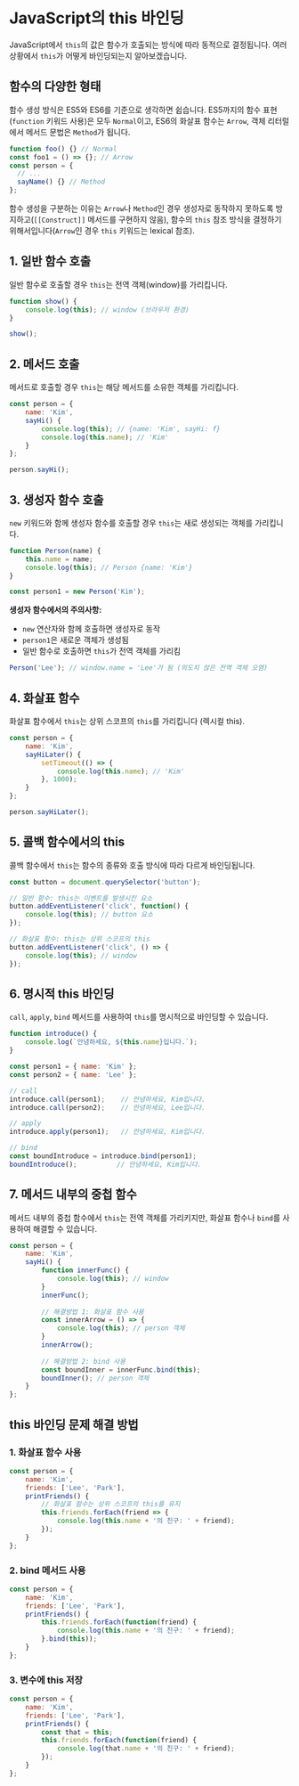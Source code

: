 # JavaScript의 this 바인딩

JavaScript에서 `this`의 값은 함수가 호출되는 방식에 따라 동적으로 결정됩니다. 여러 상황에서 `this`가 어떻게 바인딩되는지 알아보겠습니다.

## 함수의 다양한 형태
함수 생성 방식은 ES5와 ES6를 기준으로 생각하면 쉽습니다. ES5까지의 함수 표현(`function` 키워드 사용)은 모두 `Normal`이고, ES6의 화살표 함수는 `Arrow`, 객체 리터럴에서 메서드 문법은 `Method`가 됩니다.

```javascript
function foo() {} // Normal
const foo1 = () => {}; // Arrow
const person = {
  // ...
  sayName() {} // Method
};
```

함수 생성을 구분하는 이유는 `Arrow`나 `Method`인 경우 생성자로 동작하지 못하도록 방지하고(`[[Construct]]` 메서드를 구현하지 않음), 함수의 `this` 참조 방식을 결정하기 위해서입니다(`Arrow`인 경우 `this` 키워드는 lexical 참조).

## 1. 일반 함수 호출
일반 함수로 호출할 경우 `this`는 전역 객체(window)를 가리킵니다.

```javascript
function show() {
    console.log(this); // window (브라우저 환경)
}

show();
```

## 2. 메서드 호출
메서드로 호출할 경우 `this`는 해당 메서드를 소유한 객체를 가리킵니다.

```javascript
const person = {
    name: 'Kim',
    sayHi() {
        console.log(this); // {name: 'Kim', sayHi: f}
        console.log(this.name); // 'Kim'
    }
};

person.sayHi();
```

## 3. 생성자 함수 호출
`new` 키워드와 함께 생성자 함수를 호출할 경우 `this`는 새로 생성되는 객체를 가리킵니다.

```javascript
function Person(name) {
    this.name = name;
    console.log(this); // Person {name: 'Kim'}
}

const person1 = new Person('Kim');
```

**생성자 함수에서의 주의사항:**
- `new` 연산자와 함께 호출하면 생성자로 동작
- `person1`은 새로운 객체가 생성됨
- 일반 함수로 호출하면 `this`가 전역 객체를 가리킴
```javascript
Person('Lee'); // window.name = 'Lee'가 됨 (의도치 않은 전역 객체 오염)
```

## 4. 화살표 함수
화살표 함수에서 `this`는 상위 스코프의 `this`를 가리킵니다 (렉시컬 this).

```javascript
const person = {
    name: 'Kim',
    sayHiLater() {
        setTimeout(() => {
            console.log(this.name); // 'Kim'
        }, 1000);
    }
};

person.sayHiLater();
```

## 5. 콜백 함수에서의 this
콜백 함수에서 `this`는 함수의 종류와 호출 방식에 따라 다르게 바인딩됩니다.

```javascript
const button = document.querySelector('button');

// 일반 함수: this는 이벤트를 발생시킨 요소
button.addEventListener('click', function() {
    console.log(this); // button 요소
});

// 화살표 함수: this는 상위 스코프의 this
button.addEventListener('click', () => {
    console.log(this); // window
});
```

## 6. 명시적 this 바인딩
`call`, `apply`, `bind` 메서드를 사용하여 `this`를 명시적으로 바인딩할 수 있습니다.

```javascript
function introduce() {
    console.log(`안녕하세요, ${this.name}입니다.`);
}

const person1 = { name: 'Kim' };
const person2 = { name: 'Lee' };

// call
introduce.call(person1);    // 안녕하세요, Kim입니다.
introduce.call(person2);    // 안녕하세요, Lee입니다.

// apply
introduce.apply(person1);   // 안녕하세요, Kim입니다.

// bind
const boundIntroduce = introduce.bind(person1);
boundIntroduce();          // 안녕하세요, Kim입니다.
```

## 7. 메서드 내부의 중첩 함수
메서드 내부의 중첩 함수에서 `this`는 전역 객체를 가리키지만, 화살표 함수나 `bind`를 사용하여 해결할 수 있습니다.

```javascript
const person = {
    name: 'Kim',
    sayHi() {
        function innerFunc() {
            console.log(this); // window
        }
        innerFunc();
        
        // 해결방법 1: 화살표 함수 사용
        const innerArrow = () => {
            console.log(this); // person 객체
        }
        innerArrow();
        
        // 해결방법 2: bind 사용
        const boundInner = innerFunc.bind(this);
        boundInner(); // person 객체
    }
};
```

## this 바인딩 문제 해결 방법

### 1. 화살표 함수 사용
```javascript
const person = {
    name: 'Kim',
    friends: ['Lee', 'Park'],
    printFriends() {
        // 화살표 함수는 상위 스코프의 this를 유지
        this.friends.forEach(friend => {
            console.log(this.name + '의 친구: ' + friend);
        });
    }
};
```

### 2. bind 메서드 사용
```javascript
const person = {
    name: 'Kim',
    friends: ['Lee', 'Park'],
    printFriends() {
        this.friends.forEach(function(friend) {
            console.log(this.name + '의 친구: ' + friend);
        }.bind(this));
    }
};
```

### 3. 변수에 this 저장
```javascript
const person = {
    name: 'Kim',
    friends: ['Lee', 'Park'],
    printFriends() {
        const that = this;
        this.friends.forEach(function(friend) {
            console.log(that.name + '의 친구: ' + friend);
        });
    }
};
```